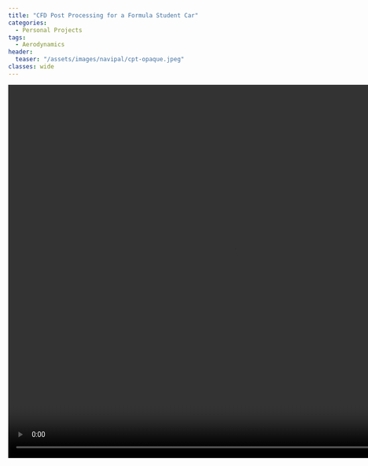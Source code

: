 ```yaml
---
title: "CFD Post Processing for a Formula Student Car"
categories:
  - Personal Projects
tags:
  - Aerodynamics
header:
  teaser: "/assets/images/navipal/cpt-opaque.jpeg"
classes: wide
---
```


<video width="920" height="760" autoplay="autoplay" loop="loop" controls mute inline>
  <source src="/assets/videos/cpt-opaque.mp4" type="video/mp4">
</video>
